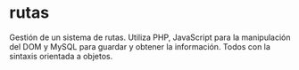 # rutas
Gestión de un sistema de rutas. Utiliza PHP, JavaScript para la manipulación del DOM y MySQL para guardar y obtener la información. Todos con la sintaxis orientada a objetos.
